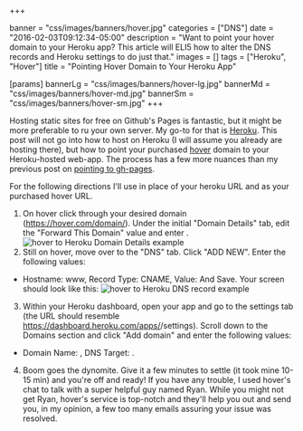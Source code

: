 +++

banner = "css/images/banners/hover.jpg"
categories = ["DNS"]
date = "2016-02-03T09:12:34-05:00"
description = "Want to point your hover domain to your Heroku app?  This article will ELI5 how to alter the DNS records and Heroku settings to do just that."
images = []
tags = ["Heroku", "Hover"]
title = "Pointing Hover Domain to Your Heroku App"

[params]
  bannerLg = "css/images/banners/hover-lg.jpg"
  bannerMd = "css/images/banners/hover-md.jpg"
  bannerSm = "css/images/banners/hover-sm.jpg"
+++

Hosting static sites for free on Github's Pages is fantastic, but it might be more preferable to ru your own server.  My go-to for that is [Heroku](https://www.heroku.com/).  This post will not go into how to host on Heroku (I will assume you already are hosting there), but how to point your purchased [hover](hover.com) domain to your Heroku-hosted web-app.<!--more-->  The process has a few more nuances than my previous post on [pointing to gh-pages](/blog/pointing-hover-domain-to-github-pages/).

For the following directions I'll use <your-Heroku-URL> in place of your heroku URL and <your-hover-URL> as your purchased hover URL.

1. On hover click through your desired domain (https://hover.com/domain/<your-hover-URL>).  Under the initial "Domain Details" tab, edit the "Forward This Domain" value and enter <your-Heroku-URL>.
  ![hover to Heroku Domain Details example](/css/images/hover-to-heroku-domain-details.jpg)
2. Still on hover, move over to the "DNS" tab.  Click "ADD NEW".  Enter the following values:
  * Hostname: www, Record Type: CNAME, Value: <your-Heroku-URL>
  And Save.  Your screen should look like this:
  ![hover to Heroku DNS record example](/css/images/hover-to-heroku-dns-records.jpg)
3. Within your Heroku dashboard, open your app and go to the settings tab (the URL should resemble https://dashboard.heroku.com/apps/<your-Heroku-URL>/settings).  Scroll down to the Domains section and click "Add domain" and enter the following values:
  * Domain Name: <your-hover-URL>, DNS Target: <your-Heroku-URL>.
4. Boom goes the dynomite.  Give it a few minutes to settle (it took mine 10-15 min) and you're off and ready!  If you have any trouble, I used hover's chat to talk with a super helpful guy named Ryan.  While you might not get Ryan, hover's service is top-notch and they'll help you out and send you, in my opinion, a few too many emails assuring your issue was resolved.
